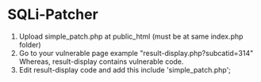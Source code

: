 # SQLi-Patcher

1.  Upload simple_patch.php at public_html (must be at same index.php folder)
2.  Go to your vulnerable page example "result-display.php?subcatid=314" Whereas, result-display contains vulnerable code.
3.  Edit result-display code and add this 
        include 'simple_patch.php';
        
 
